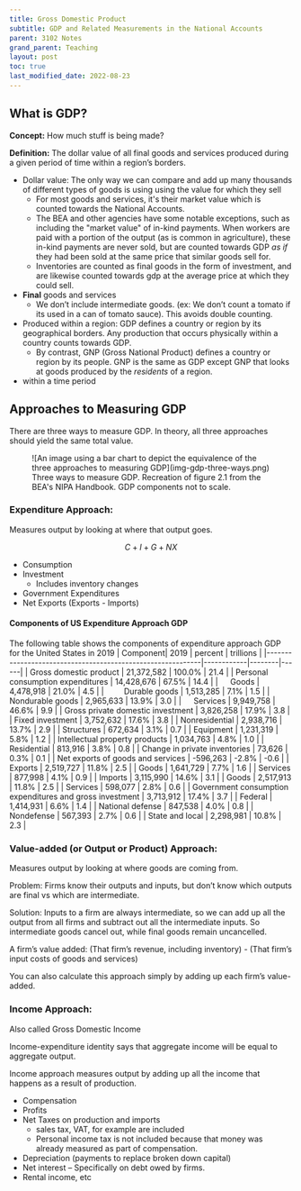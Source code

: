 ```yaml
---
title: Gross Domestic Product
subtitle: GDP and Related Measurements in the National Accounts
parent: 3102 Notes
grand_parent: Teaching
layout: post
toc: true
last_modified_date: 2022-08-23
---
```



<!--
https://www.bea.gov/system/files/2020-04/GDP-Education-by-BEA.pdf
https://www.cia.gov/the-world-factbook/field/real-gdp-purchasing-power-parity/country-comparison
https://apps.bea.gov/iTable/iTable.cfm?reqid=19&step=3&isuri=1&nipa_table_list=289&categories=survey
-->


## What is GDP?

**Concept:** How much stuff is being made?

**Definition:** The dollar value of all final goods and services produced during a given period of time within a region’s borders.

- Dollar value: The only way we can compare and add up many thousands of different types of goods is using using the value for which they sell
    - For most goods and services, it's their market value which is counted towards the National Accounts. 
    - The BEA and other agencies have some notable exceptions, such as including the "market value" of in-kind payments. When workers are paid with a portion of the output (as is common in agriculture), these in-kind payments are never sold, but are counted towards GDP *as if* they had been sold at the same price that similar goods sell for.
    - Inventories are counted as final goods in the form of investment, and are likewise counted towards gdp at the average price at which they could sell.
- **Final** goods and services
    - We don’t include intermediate goods. (ex: We don’t count a tomato if its used in a can of tomato sauce). This avoids double counting.
- Produced within a region: GDP defines a country or region by its geographical borders. Any production that occurs physically within a country counts towards GDP.
    - By contrast, GNP (Gross National Product) defines a country or region by its people. GNP is the same as GDP except GNP that looks at goods produced by the *residents* of a region.
- within a time period


<!--
But the dollar value of some goods must be *imputed*.
A full list of imputations here
https://apps.bea.gov/iTable/iTable.cfm?reqid=19&step=3&isuri=1&nipa_table_list=289&categories=survey
he largest NIPA imputation is that made to approximate the value of the services
provided by owner-occupied housing. This imputation is made so that the treatment of
owner-occupied housing in the accounts is comparable to that for tenant-occupied
housing (which is valued by rent paid), thereby keeping GDP invariant as to whether a
house is owned or rented. In the NIPAs, the purchase of a new house (excluding the value
of the unimproved land) is treated as an investment, the ownership of the home is treated
as a productive enterprise, and a service is assumed to flow, over its economic life, from
the house to the occupant. For the homeowner, the value of this service is measured as
the income the homeowner could have received if the house had been rented to a tenant.-->

<!--https://www.cia.gov/the-world-factbook/field/real-gdp-purchasing-power-parity/country-comparison-->


## Approaches to Measuring GDP

There are three ways to measure GDP.
In theory, all three approaches should yield the same total value.

<figure markdown="block">
![An image using a bar chart to depict the equivalence of the three approaches to measuring GDP](img-gdp-three-ways.png)
<figcaption>Three ways to measure GDP. Recreation of figure 2.1 from the BEA's NIPA Handbook. GDP components not to scale.</figcaption>
</figure>



### Expenditure Approach:

Measures output by looking at where that output goes.

$$C + I + G + NX$$

- Consumption
- Investment
    - Includes inventory changes
- Government Expenditures
- Net Exports (Exports - Imports)

<!--Government investment is always counted, but where it goes in the formula varies. BEA lumps Gov consumption and invesetment together. OECD seems to seperate them. Need to double check on that before uncommenting this part.-->

#### Components of US Expenditure Approach GDP 

The following table shows the components of expenditure approach GDP for the United States in 2019
| Component| 2019 | percent | trillions |
|------------------------------------------------------------|------------|--------|------|
|     Gross domestic product                                 | 21,372,582 | 100.0% | 21.4 |
| Personal consumption expenditures                          | 14,428,676 | 67.5%  | 14.4 |
| &emsp; Goods                                                  | 4,478,918  | 21.0%  | 4.5  |
| &emsp;&emsp;      Durable goods                                        | 1,513,285  | 7.1%   | 1.5  |
| &emsp;&emsp;      Nondurable goods                                     | 2,965,633  | 13.9%  | 3.0  |
|  &emsp;   Services                                               | 9,949,758  | 46.6%  | 9.9  |
| Gross private domestic investment                          | 3,826,258  | 17.9%  | 3.8  |
|     Fixed investment                                       | 3,752,632  | 17.6%  | 3.8  |
|       Nonresidential                                       | 2,938,716  | 13.7%  | 2.9  |
|         Structures                                         | 672,634    | 3.1%   | 0.7  |
|         Equipment                                          | 1,231,319  | 5.8%   | 1.2  |
|         Intellectual property products                     | 1,034,763  | 4.8%   | 1.0  |
|       Residential                                          | 813,916    | 3.8%   | 0.8  |
|     Change in private inventories                          | 73,626     | 0.3%   | 0.1  |
| Net exports of goods and services                          | -596,263   | -2.8%  | -0.6 |
|     Exports                                                | 2,519,727  | 11.8%  | 2.5  |
|       Goods                                                | 1,641,729  | 7.7%   | 1.6  |
|       Services                                             | 877,998    | 4.1%   | 0.9  |
|     Imports                                                | 3,115,990  | 14.6%  | 3.1  |
|       Goods                                                | 2,517,913  | 11.8%  | 2.5  |
|       Services                                             | 598,077    | 2.8%   | 0.6  |
| Government consumption expenditures and   gross investment | 3,713,912  | 17.4%  | 3.7  |
|     Federal                                                | 1,414,931  | 6.6%   | 1.4  |
|       National defense                                     | 847,538    | 4.0%   | 0.8  |
|       Nondefense                                           | 567,393    | 2.7%   | 0.6  |
|     State and local                                        | 2,298,981  | 10.8%  | 2.3  |





### Value-added (or Output or Product) Approach:

Measures output by looking at where goods are coming from.

Problem: Firms know their outputs and inputs, but don’t know which outputs are final vs which are intermediate.

Solution: Inputs to a firm are always intermediate, so we can add up all the output from all firms and subtract out all
the intermediate inputs. So intermediate goods cancel out, while final goods remain uncancelled.

A firm’s value added: (That firm’s revenue, including inventory) - (That firm’s input costs of goods and services)

You can also calculate this approach simply by adding up each firm’s value-added.


### Income Approach:

Also called Gross Domestic Income

Income-expenditure identity says that aggregate income will be equal to aggregate output.

Income approach measures output by adding up all the income that happens as a result of production.

- Compensation
- Profits
- Net Taxes on production and imports
    - sales tax, VAT, for example are included
    - Personal income tax is not included because that money was already measured as part of compensation.
- Depreciation (payments to replace broken down capital)
- Net interest
    – Specifically on debt owed by firms.
- Rental income, etc

